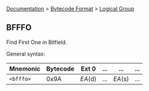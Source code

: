 [Documentation](../../README.md) > [Bytecode Format](../README.md) > [Logical Group](../InstructionsLogical.md)

## BFFFO

Find First One in Bitfield.

General syntax:

| Mnemonic | Bytecode | Ext 0 | ... | ... | ... |
| - | - | - | - | - | - |
| `<bfffo>` | 0x9A | *EA*(d) | ... | *EA*(s) | ... |
